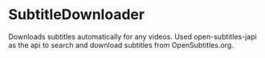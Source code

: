 # SubtitleDownloader
Downloads subtitles automatically for any videos.
Used open-subtitles-japi as the api to search and download subtitles from OpenSubtitles.org.
